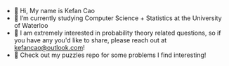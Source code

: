 - 👋 Hi, My name is Kefan Cao
- 👀 I’m currently studying Computer Science + Statistics at the University of Waterloo
- 🌱 I am extremely interested in probability theory related questions, so if you have any you'd like to share, please reach out at kefancao@outlook.com!
- 🎲 Check out my puzzles repo for some problems I find interesting!

<!---
Kefancao/Kefancao is a ✨ special ✨ repository because its `README.md` (this file) appears on your GitHub profile.
You can click the Preview link to take a look at your changes.
--->
